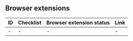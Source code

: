 
## Browser extensions

| ID | Checklist | Browser extension status | Link |
|---|---|---|---|
| - | - | - | - |
